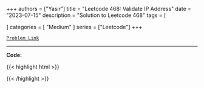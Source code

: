 
+++
authors = ["Yasir"]
title = "Leetcode 468: Validate IP Address"
date = "2023-07-15"
description = "Solution to Leetcode 468"
tags = [
    
]
categories = [
    "Medium"
]
series = ["Leetcode"]
+++



[`Problem Link`](https://leetcode.com/problems/validate-ip-address/description/)

---

**Code:**

{{< highlight html >}}

{{< /highlight >}}

